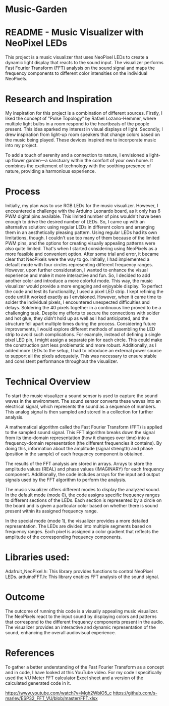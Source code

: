 # Music-Garden

# README - Music Visualizer with NeoPixel LEDs
This project is a music visualizer that uses NeoPixel LEDs to create a dynamic light display that reacts to the sound input. The visualizer performs Fast Fourier Transform (FFT) analysis on the sound signal and maps the frequency components to different color intensities on the individual NeoPixels.

# Research and Inspiration
My inspiration for this project is a combination of different sources. Firstly, I liked the concept of "Pulse Topology” by Rafael Lozano-Hemmer, where multiple light bulbs in a room respond to the heartbeats of the people present. This idea sparked my interest in visual displays of light. Secondly, I drew inspiration from light-up room speakers that change colors based on the music being played. These devices inspired me to incorporate music into my project.

To add a touch of serenity and a connection to nature, I envisioned a light-up flower garden—a sanctuary within the comfort of your own home. It combines the excitement of technology with the soothing presence of nature, providing a harmonious experience.

# Process
Initially, my plan was to use RGB LEDs for the music visualizer. However, I encountered a challenge with the Arduino Leonardo board, as it only has 6 PWM digital pins available. This limited number of pins wouldn't have been enough to drive the desired number of LEDs. So, I came up with an alternative solution: using regular LEDs in different colors and arranging them in an aesthetically pleasing pattern. Using regular LEDs had its own limitations, though. I couldn't use too many of them because of the limited PWM pins, and the options for creating visually appealing patterns were also quite limited. That's when I started considering using NeoPixels as a more feasible and convenient option. After some trial and error, it became clear that NeoPixels were the way to go. Initially, I had implemented a default mode with four circles representing different frequency ranges. However, upon further consideration, I wanted to enhance the visual experience and make it more interactive and fun. So, I decided to add another color and introduce a more colorful mode. This way, the music visualizer would provide a more engaging and enjoyable display. To perfect the code and test its functionality, I used a pixel LED strip. I kept refining the code until it worked exactly as I envisioned. However, when it came time to solder the individual pixels, I encountered unexpected difficulties and delays. Soldering the 40 pixels together in a continuous line proved to be a challenging task. Despite my efforts to secure the connections with solder and hot glue, they didn't hold up as well as I had anticipated, and the structure fell apart multiple times during the process. Considering future improvements, I would explore different methods of assembling the LED strip to avoid such complications. For example, instead of defining a single pixel LED pin, I might assign a separate pin for each circle. This could make the construction part less problematic and more robust. Additionally, as I added more LEDs to the setup, I had to introduce an external power source to support all the pixels adequately. This was necessary to ensure stable and consistent performance throughout the visualizer.

# Technical Overview
To start the music visualizer a sound sensor is used to capture the sound waves in the environment. The sound sensor converts these waves into an electrical signal, which represents the sound as a sequence of numbers. This analog signal is then sampled and stored in a collection for further analysis.

A mathematical algorithm called the Fast Fourier Transform (FFT) is applied to the sampled sound signal. This FFT algorithm breaks down the signal from its time-domain representation (how it changes over time) into a frequency-domain representation (the different frequencies it contains). By doing this, information about the amplitude (signal strength) and phase (position in the sample) of each frequency component is obtained.

The results of the FFT analysis are stored in arrays. Arrays to store the amplitude values (REAL) and phase values (IMAGINARY) for each frequency component. Additionally, the code includes arrays for the input and output signals used by the FFT algorithm to perform the analysis.

The music visualizer offers different modes to display the analyzed sound. In the default mode (mode 0), the code assigns specific frequency ranges to different sections of the LEDs. Each section is represented by a circle on the board and is given a particular color based on whether there is sound present within its assigned frequency range.

In the special mode (mode 1), the visualizer provides a more detailed representation. The LEDs are divided into multiple segments based on frequency ranges. Each pixel is assigned a color gradient that reflects the amplitude of the corresponding frequency components.

# Libraries used:
Adafruit_NeoPixel.h: This library provides functions to control NeoPixel LEDs. arduinoFFT.h: This library enables FFT analysis of the sound signal.

# Outcome
The outcome of running this code is a visually appealing music visualizer. The NeoPixels react to the input sound by displaying colors and patterns that correspond to the different frequency components present in the audio. The visualizer provides an interactive and dynamic representation of the sound, enhancing the overall audiovisual experience.

# References
To gather a better understanding of the Fast Fourier Transform as a concept and in code, I have looked at this YouTube video. For my code I specifically used the VU Meter FFT calculator Excel sheet and a version of the calculated generated code in it.

https://www.youtube.com/watch?v=Mgh2WblO5_c https://github.com/s-marley/ESP32_FFT_VU/blob/master/FFT.xlsx
